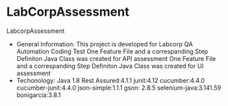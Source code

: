 # LabCorpAssessment

LabcorpAssessment
* General Information: This project is developed for Labcorp QA Automation Coding Test
One Feature File and a correspanding Step Definiton Java Class was created for API assessment
One Feature File and a correspanding Step Definiton Java Class was created for UI assessment
* Techonology:
Java 1.8
Rest Assured:4.1.1
junit:4.12
cucumber:4.4.0
cucumber-junit:4.4.0
json-simple:1.1.1
gson: 2.8.5
selenium-java:3.141.59
bonigarcia:3.8.1
    


    
    
    
   
